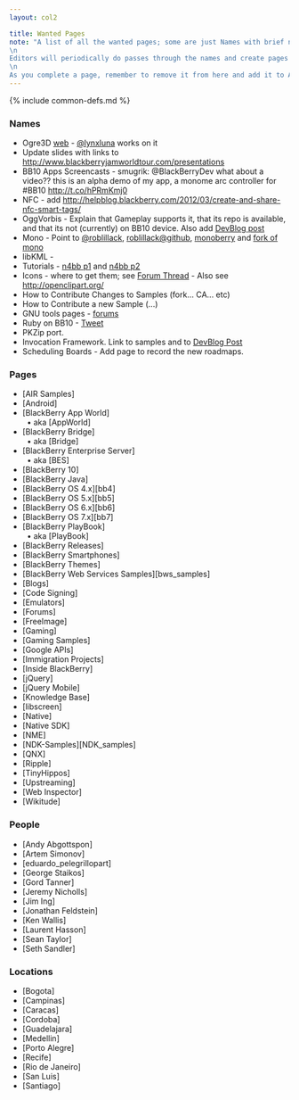 ```yaml
---
layout: col2

title: Wanted Pages
note: "A list of all the wanted pages; some are just Names with brief notes; some are pages under construction.\
\n
Editors will periodically do passes through the names and create pages that can be edited easily\
\n
As you complete a page, remember to remove it from here and add it to All Pages, Recent Pages and the common-defs map"
---
```

{% include common-defs.md %}

### Names
* Ogre3D [web](http://www.ogre3d.org/) - [@lynxluna](https://twitter.com/lynxluna) works on it
* Update slides with links to http://www.blackberryjamworldtour.com/presentations
* BB10 Apps Screencasts - smugrik: @BlackBerryDev what about a video?? this is an alpha demo of my app, a monome arc controller for #BB10 http://t.co/hPRmKmj0
* NFC - add http://helpblog.blackberry.com/2012/03/create-and-share-nfc-smart-tags/
* OggVorbis - Explain that Gameplay supports it, that its repo is available, and that
its not (currently) on BB10 device.  Also add [DevBlog post](http://devblog.blackberry.com/2012/08/hello-oggvorbis/)
* Mono - Point to [@roblillack](http://twitter.com/roblillack), [roblillack@github](https://github.com/roblillack), [monoberry](https://github.com/roblillack/monoberry) and [fork of mono](https://github.com/roblillack/mono)
* libKML -
* Tutorials - [n4bb p1](http://n4bb.com/absolute-beginners-guide-to-developing-a-blackberry-10-app-part-1/) and
[n4bb p2](http://n4bb.com/absolute-beginners-guide-to-developing-a-blackberry-10-app-part-2/)
* Icons - where to get them; see [Forum Thread](http://supportforums.blackberry.com/t5/General-Open-Source-Topics/Open-Source-Icon-Sets-for-BB10-Development/m-p/1838159)
        - Also see http://openclipart.org/
* How to Contribute Changes to Samples (fork... CA... etc)
* How to Contribute a new Sample (...)
* GNU tools pages - [forums](http://supportforums.blackberry.com/t5/Native-Development/Where-is-the-source-for-the-GPL-d-NDK-tools/m-p/1845039)
* Ruby on BB10 - [Tweet](http://twitter.com/Jlbenc/status/231741925529624576)
* PKZip port.
* Invocation Framework.  Link to samples and to [DevBlog Post](http://devblog.blackberry.com/2012/08/blackberry-10-invocation-framework/)
* Scheduling Boards - Add page to record the new roadmaps.

### Pages
* [AIR Samples]
* [Android]
* [BlackBerry App World]  
&nbsp;&nbsp;&bull; aka [AppWorld]
* [BlackBerry Bridge]  
&nbsp;&nbsp;&bull; aka [Bridge]
* [BlackBerry Enterprise Server]  
&nbsp;&nbsp;&bull; aka [BES]
* [BlackBerry 10]
* [BlackBerry Java]
* [BlackBerry OS 4.x][bb4]
* [BlackBerry OS 5.x][bb5]
* [BlackBerry OS 6.x][bb6]
* [BlackBerry OS 7.x][bb7]
* [BlackBerry PlayBook]  
&nbsp;&nbsp;&bull; aka [PlayBook]
* [BlackBerry Releases]
* [BlackBerry Smartphones]
* [BlackBerry Themes]
* [BlackBerry Web Services Samples][bws_samples]
* [Blogs]
* [Code Signing]
* [Emulators]
* [Forums]
* [FreeImage]
* [Gaming]
* [Gaming Samples]
* [Google APIs]
* [Immigration Projects]
* [Inside BlackBerry]
* [jQuery]
* [jQuery Mobile]
* [Knowledge Base]
* [libscreen]
* [Native]
* [Native SDK]
* [NME]
* [NDK-Samples][NDK_samples]
* [QNX]
* [Ripple]
* [TinyHippos]
* [Upstreaming]
* [Web Inspector]
* [Wikitude]

### People
* [Andy Abgottspon]
* [Artem Simonov]
* [eduardo_pelegrillopart]
* [George Staikos]
* [Gord Tanner]
* [Jeremy Nicholls]
* [Jim Ing]
* [Jonathan Feldstein]
* [Ken Wallis]
* [Laurent Hasson]
* [Sean Taylor]
* [Seth Sandler]

### Locations
* [Bogota]
* [Campinas]
* [Caracas]
* [Cordoba]
* [Guadelajara]
* [Medellin]
* [Porto Alegre]
* [Recife]
* [Rio de Janeiro]
* [San Luis]
* [Santiago]